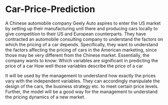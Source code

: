 # Car-Price-Prediction
A Chinese automobile company Geely Auto aspires to enter the US market by setting up their manufacturing unit there and producing cars locally to give competition to their US and European counterparts.      They have contracted an automobile consulting company to understand the factors on which the pricing of a car depends. Specifically, they want to understand the factors affecting the pricing of cars in the American marketing, since those may be very different from the Chinese market. Essentially, the company wants to know:  Which variables are significant in predicting the price of a car How well those variables describe the price of a car

It will be used by the management to understand how exactly the prices vary with the independent variables. They can accordingly manipulate the design of the cars, the business strategy etc. to meet certain price levels. Further, the model will be a good way for the management to understand the pricing dynamics of a new market. 
